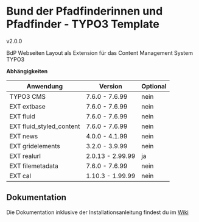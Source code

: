 #  Bund der Pfadfinderinnen und Pfadfinder - TYPO3 Template

v2.0.0

BdP Webseiten Layout als Extension für das Content Management System TYPO3

**Abhängigkeiten**

| Anwendung        | Version        | Optional |
| ---------------- | -------------- | -------- |
| TYPO3 CMS        | 7.6.0 - 7.6.99 | nein     |
| EXT extbase      | 7.6.0 - 7.6.99 | nein     |
| EXT fluid        | 7.6.0 - 7.6.99 | nein     |
| EXT fluid_styled_content |  7.6.0 - 7.6.99   | nein     |
| EXT news         | 4.0.0 - 4.1.99 | nein       |
| EXT gridelements | 3.2.0 - 3.9.99 | nein       |
| EXT realurl      | 2.0.13 - 2.99.99 | ja     |
| EXT filemetadata | 7.6.0 - 7.6.99 | nein     |
| EXT cal | 1.10.3 - 1.99.99 | nein     |

## Dokumentation

Die Dokumentation inklusive der Installationsanleitung findest du im [Wiki](https://github.com/pfadfinden/bdp_template/wiki)

